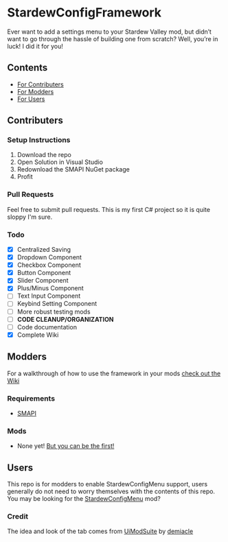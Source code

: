 # StardewConfigFramework
Ever want to add a settings menu to your Stardew Valley mod, but didn’t want to go through the hassle of building one from scratch? Well, you’re in luck! I did it for you!

## Contents

 - [For Contributers](#contributers)
 - [For Modders](#modders)
 - [For Users](#users)
 
## Contributers

### Setup Instructions

1. Download the repo
2. Open Solution in Visual Studio
3. Redownload the SMAPI NuGet package
4. Profit

### Pull Requests

Feel free to submit pull requests. This is my first C# project so it is quite sloppy I'm sure.

### Todo

 - [x] Centralized Saving
 - [x] Dropdown Component
 - [x] Checkbox Component
 - [x] Button Component
 - [x] Slider Component
 - [x] Plus/Minus Component
 - [ ] Text Input Component
 - [ ] Keybind Setting Component
 - [ ] More robust testing mods
 - [ ] __CODE CLEANUP/ORGANIZATION__
 - [ ] Code documentation
 - [x] Complete Wiki
 
## Modders

For a walkthrough of how to use the framework in your mods [check out the Wiki](https://github.com/Juice805/StardewConfigFramework/wiki)

### Requirements

 - [SMAPI](https://github.com/Pathoschild/SMAPI/releases)
 
### Mods

 - None yet! [But you can be the first!](#modders)

## Users

This repo is for modders to enable StardewConfigMenu support, users generally do not need to worry themselves with the contents of this repo. You may be looking for the [StardewConfigMenu](https://github.com/Juice805/StardewConfigMenu) mod?
 
### Credit

The idea and look of the tab comes from [UiModSuite](http://www.nexusmods.com/stardewvalley/mods/1023/?) by [demiacle](https://github.com/demiacle)
